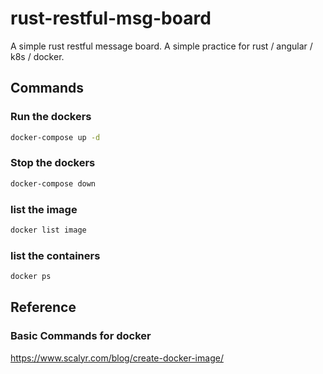 # rust-restful-msg-board

A simple rust restful message board. A simple practice for rust / angular / k8s / docker.


## Commands

### Run the dockers

```sh
docker-compose up -d
```

### Stop the dockers

```sh
docker-compose down
```

### list the image

```sh
docker list image
```

### list the containers

```sh
docker ps
```

## Reference

### Basic Commands for docker

https://www.scalyr.com/blog/create-docker-image/